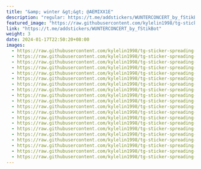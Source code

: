 ```yaml
---
title: "&amp; winter &gt;&gt; @AEMIXX1E"
description: "regular: https://t.me/addstickers/WUNTERCONCERT_by_fStikBot"
featured_image: "https://raw.githubusercontent.com/kylelin1998/tg-sticker-spreading-worldwide-images/main/img/a412ce6b-10da-4c9a-9017-ffba314f94e8.jpg"
link: "https://t.me/addstickers/WUNTERCONCERT_by_fStikBot"
weight: 3
date: 2024-01-17T22:50:20+08:00
images:
  - https://raw.githubusercontent.com/kylelin1998/tg-sticker-spreading-worldwide-images/main/img/a412ce6b-10da-4c9a-9017-ffba314f94e8.jpg
  - https://raw.githubusercontent.com/kylelin1998/tg-sticker-spreading-worldwide-images/main/img/9e315cbc-ac5d-492e-b671-4226d2d0f4d8.jpg
  - https://raw.githubusercontent.com/kylelin1998/tg-sticker-spreading-worldwide-images/main/img/770e0b86-0d3a-48a2-8236-903304401828.jpg
  - https://raw.githubusercontent.com/kylelin1998/tg-sticker-spreading-worldwide-images/main/img/ab0a04ee-03a1-4ca3-a3d0-01a85fc2ac4a.jpg
  - https://raw.githubusercontent.com/kylelin1998/tg-sticker-spreading-worldwide-images/main/img/9bd0a803-d506-4a80-ba78-b39f9ebfc83b.jpg
  - https://raw.githubusercontent.com/kylelin1998/tg-sticker-spreading-worldwide-images/main/img/43924216-c5d9-42c3-a3f9-0c22ca4695f8.jpg
  - https://raw.githubusercontent.com/kylelin1998/tg-sticker-spreading-worldwide-images/main/img/32c1d6ba-1bc0-4806-ae1d-05d34d50716c.jpg
  - https://raw.githubusercontent.com/kylelin1998/tg-sticker-spreading-worldwide-images/main/img/6e4f45d6-f72e-4b78-b9d9-8d8bd5e33fb0.jpg
  - https://raw.githubusercontent.com/kylelin1998/tg-sticker-spreading-worldwide-images/main/img/168e016d-c886-45f7-9ee6-e23b6f3c856d.jpg
  - https://raw.githubusercontent.com/kylelin1998/tg-sticker-spreading-worldwide-images/main/img/bba480db-702e-4793-99ec-0832a3082450.jpg
  - https://raw.githubusercontent.com/kylelin1998/tg-sticker-spreading-worldwide-images/main/img/54cf4033-8203-4e77-b2f8-28e904010009.jpg
  - https://raw.githubusercontent.com/kylelin1998/tg-sticker-spreading-worldwide-images/main/img/4782930a-795e-4980-af9b-32af10fbda0f.jpg
  - https://raw.githubusercontent.com/kylelin1998/tg-sticker-spreading-worldwide-images/main/img/01ce9e98-5510-409d-9551-e248d5cf6c51.jpg
  - https://raw.githubusercontent.com/kylelin1998/tg-sticker-spreading-worldwide-images/main/img/8c64d453-380e-4340-b374-6507a73a5151.jpg
  - https://raw.githubusercontent.com/kylelin1998/tg-sticker-spreading-worldwide-images/main/img/6f64acbe-8fe6-4ac5-8200-90f9800dafba.jpg
  - https://raw.githubusercontent.com/kylelin1998/tg-sticker-spreading-worldwide-images/main/img/00f2db19-3e3c-4b56-863b-aa228dc3cdf7.jpg
  - https://raw.githubusercontent.com/kylelin1998/tg-sticker-spreading-worldwide-images/main/img/0b2147cc-e3b1-42a4-b218-7d920eba2b0a.jpg
  - https://raw.githubusercontent.com/kylelin1998/tg-sticker-spreading-worldwide-images/main/img/51cbe1ac-f98e-4bd4-9d04-b94b76c2ab9c.jpg
  - https://raw.githubusercontent.com/kylelin1998/tg-sticker-spreading-worldwide-images/main/img/dc7e863e-1631-4d12-9986-47714185a8c5.jpg
  - https://raw.githubusercontent.com/kylelin1998/tg-sticker-spreading-worldwide-images/main/img/04c30c4f-8d25-4317-b77c-e50ad40d1633.jpg
---
```

